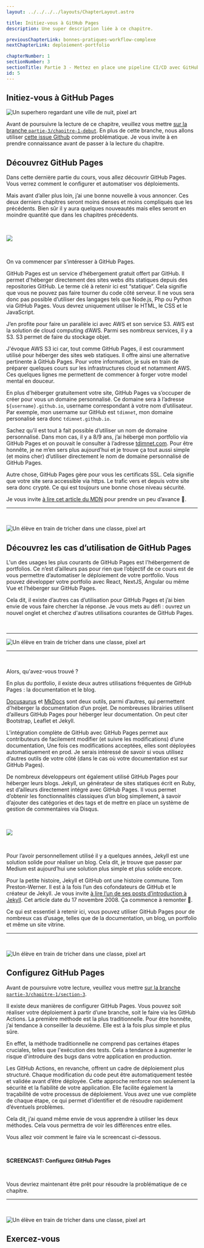 ```yaml
---
layout: ../../../../layouts/ChapterLayout.astro

title: Initiez-vous à GitHub Pages
description: Une super description liée à ce chapitre.

previousChapterLink: bonnes-pratiques-workflow-complexe
nextChapterLink: deploiement-portfolio

chapterNumber: 1
sectionNumber: 3
sectionTitle: Partie 3 - Mettez en place une pipeline CI/CD avec GitHub Pages et les GitHub Actions
id: 5
---
```



<article>

# Initiez-vous à GitHub Pages 

![Un superhero regardant une ville de nuit, pixel art]()

Avant de poursuivre la lecture de ce chapitre, veuillez vous mettre [sur la branche `partie-3/chapitre-1-debut`](https://github.com/nx-academy/Creez-des-pipelines-CI-CD-avec-les-GitHub-Actions/tree/partie-3/chapitre-1-debut). En plus de cette branche, nous allons utiliser [cette issue Github](https://github.com/nx-academy/Creez-des-pipelines-CI-CD-avec-les-GitHub-Actions/issues/7) comme problématique. Je vous invite à en prendre connaissance avant de passer à la lecture du chapitre.

## Découvrez GitHub Pages

Dans cette dernière partie du cours, vous allez découvrir GitHub Pages. Vous verrez comment le configurer et automatiser vos déploiements.

Mais avant d’aller plus loin, j’ai une bonne nouvelle à vous annoncer. Ces deux derniers chapitres seront moins denses et moins compliqués que les précédents. Bien sûr il y aura quelques nouveautés mais elles seront en moindre quantité que dans les chapitres précédents.

<br>

![](/images/cours-ci-cd-github-actions/home-github-pages.webp)

<br>

On va commencer par s’intéresser à GitHub Pages.

GitHub Pages est un service d’hébergement gratuit offert par GitHub. Il permet d'héberger directement des sites webs dits statiques depuis des repositories GitHub. Le terme clé à retenir ici est “statique”. Cela signifie que vous ne pouvez pas faire tourner du code côté serveur. Il ne vous sera donc pas possible d’utiliser des langages tels que Node.js, Php ou Python via GitHub Pages. Vous devrez uniquement utiliser le HTML, le CSS et le JavaScript.

J’en profite pour faire un parallèle ici avec AWS et son service S3. AWS est la solution de cloud computing d’AWS. Parmi ses nombreux services, il y a S3. S3 permet de faire du stockage objet.

J'évoque AWS S3 ici car, tout comme GitHub Pages, il est couramment utilisé pour héberger des sites web statiques. Il offre ainsi une alternative pertinente à GitHub Pages. Pour votre information, je suis en train de préparer quelques cours sur les infrastructures cloud et notamment AWS. Ces quelques lignes me permettent de commencer à forger votre model mental en douceur.

En plus d'héberger gratuitement votre site, GitHub Pages va s’occuper de créer pour vous un domaine personnalisé. Ce domaine sera à l’adresse `${username}.github.io`, username correspondant à votre nom d’utilisateur. Par exemple, mon username sur GitHub est `tdimnet`, mon domaine personalisé sera donc `tdimnet.github.io`.

Sachez qu’il est tout à fait possible d’utiliser un nom de domaine personnalisé. Dans mon cas, il y a 8/9 ans, j’ai hébergé mon portfolio via GitHub Pages et on pouvait le consulter à l’adresse [tdimnet.com](https://tdimnet.com). Pour être honnête, je ne m’en sers plus aujourd’hui et je trouve ça tout aussi simple (et moins cher) d’utiliser directement le nom de domaine personnalisé de GitHub Pages.

Autre chose, GitHub Pages gère pour vous les certificats SSL. Cela signifie que votre site sera accessible via https. Le trafic vers et depuis votre site sera donc crypté. Ce qui est toujours une bonne chose niveau sécurité.

Je vous invite [à lire cet article du MDN](https://developer.mozilla.org/fr/docs/Learn/Common_questions/Tools_and_setup/Using_Github_pages) pour prendre un peu d’avance 🙂.

---

<br>

![Un élève en train de tricher dans une classe, pixel art]()

## Découvrez les cas d’utilisation de GitHub Pages

L'un des usages les plus courants de GitHub Pages est l'hébergement de portfolios. Ce n’est d’ailleurs pas pour rien que l’objectif de ce cours est de vous permettre d’automatiser le déploiement de votre portfolio. Vous pouvez développer votre portfolio avec React, NextJS, Angular ou même Vue et l’héberger sur GitHub Pages.

Cela dit, il existe d’autres cas d’utilisation pour GitHub Pages et j’ai bien envie de vous faire chercher la réponse. Je vous mets au défi : ouvrez un nouvel onglet et cherchez d'autres utilisations courantes de GitHub Pages.

<br>

---

![Un élève en train de tricher dans une classe, pixel art]()

---

<br>

Alors, qu'avez-vous trouvé ?

En plus du portfolio, il existe deux autres utilisations fréquentes de GitHub Pages : la documentation et le blog.

[Docusaurus](https://github.com/facebook/docusaurus) et [MkDocs](https://github.com/mkdocs/mkdocs/tree/master) sont deux outils, parmi d’autres, qui permettent d'héberger la documentation d’un projet. De nombreuses librairies utilisent d’ailleurs GitHub Pages pour héberger leur documentation. On peut citer Bootstrap, Leaflet et Jekyll.

L’intégration complète de GitHub avec GitHub Pages permet aux contributeurs de facilement modifier (et suivre les modifications) d’une documentation, Une fois ces modifications acceptées, elles sont déployées automatiquement en prod. Je serais intéressé de savoir si vous utilisez d’autres outils de votre côté (dans le cas où votre documentation est sur GitHub Pages).

De nombreux développeurs ont également utilisé GitHub Pages pour héberger leurs blogs. Jekyll, un générateur de sites statiques écrit en Ruby, est d’ailleurs directement intégré avec GitHub Pages. Il vous permet d’obtenir les fonctionnalités classiques d’un blog simplement, à savoir d’ajouter des catégories et des tags et de mettre en place un système de gestion de commentaires via Disqus.

<br>

![](/images/cours-ci-cd-github-actions/home-jekyll.webp)

<br>

Pour l’avoir personnellement utilisé il y a quelques années, Jekyll est une solution solide pour réaliser un blog. Cela dit, je trouve que passer par Medium est aujourd’hui une solution plus simple et plus solide encore.

Pour la petite histoire, Jekyll et GitHub ont une histoire commune. Tom Preston-Werner. Il est à la fois l’un des cofondateurs de GitHub et le créateur de Jekyll. Je vous invite [à lire l’un de ses posts d’introduction à Jekyll](https://tom.preston-werner.com/2008/11/17/blogging-like-a-hacker). Cet article date du 17 novembre 2008. Ça commence à remonter 🙂.

Ce qui est essentiel à retenir ici, vous pouvez utiliser GitHub Pages pour de nombreux cas d’usage, telles que de la documentation, un blog, un portfolio et même un site vitrine.

---

<br>

![Un élève en train de tricher dans une classe, pixel art]()

## Configurez GitHub Pages

Avant de poursuivre votre lecture, veuillez vous mettre [sur la branche `partie-3/chapitre-1/section-3`](https://github.com/nx-academy/Creez-des-pipelines-CI-CD-avec-les-GitHub-Actions/tree/partie-3/chapitre-1/section-3).

Il existe deux manières de configurer GitHub Pages. Vous pouvez soit réaliser votre déploiement à partir d’une branche, soit le faire via les GitHub Actions. La première méthode est la plus traditionnelle. Pour être honnête, j’ai tendance à conseiller la deuxième. Elle est à la fois plus simple et plus sûre.

En effet, la méthode traditionnelle ne comprend pas certaines étapes cruciales, telles que l'exécution des tests. Cela a tendance à augmenter le risque d'introduire des bugs dans votre application en production.

Les GitHub Actions, en revanche, offrent un cadre de déploiement plus structuré. Chaque modification du code peut être automatiquement testée et validée avant d’être déployée. Cette approche renforce non seulement la sécurité et la fiabilité de votre application. Elle facilite également la traçabilité de votre processus de déploiement. Vous avez une vue complète de chaque étape, ce qui permet d’identifier et de résoudre rapidement d’éventuels problèmes.

Cela dit, j’ai quand même envie de vous apprendre à utiliser les deux méthodes. Cela vous permettra de voir les différences entre elles.

Vous allez voir comment le faire via le screencast ci-dessous.

<br>

**SCREENCAST: Configurez GitHub Pages**

<br>

Vous devriez maintenant être prêt pour résoudre la problématique de ce chapitre.

---

<br>

![Un élève en train de tricher dans une classe, pixel art](/enfant-puzzle.webp)

## Exercez-vous



</article>

